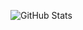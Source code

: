 ![GitHub Stats](https://github-readme-stats.vercel.app/api?username=freadc0de&show_icons=true&theme=tokyonight&count_private=true)
